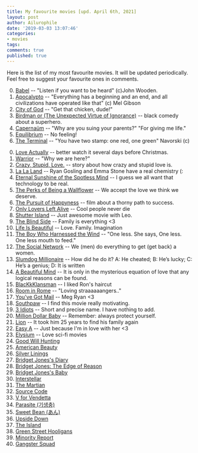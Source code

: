 ```yaml
---
title: My favourite movies [upd. April 6th, 2021]
layout: post
author: Ailurophile
date: '2019-03-03 13:07:46'
categories:
- movies
tags:
comments: true
published: true
---
```


Here is the list of my most favourite movies.
It will be updated periodically.
Feel free to suggest your favourite ones in comments.

00. [Babel](https://www.imdb.com/title/tt0449467/) -- "Listen if you want to be heard" (c)John Wooden.
00. [Apocalypto](https://www.imdb.com/title/tt0472043/) -- "Everything has a beginning and an end, and all civilizations have operated like that" (c) Mel Gibson
00. [City of God](https://www.imdb.com/title/tt0317248/) -- "Get that chicken, dude!"
00. [Birdman or (The Unexpected Virtue of Ignorance)](https://www.imdb.com/title/tt2562232/) -- black comedy about a superhero.
00. [Capernaüm](https://www.imdb.com/title/tt8267604/) -- "Why are you suing your parents?" "For giving me life."
00. [Equilibrium](https://www.imdb.com/title/tt0238380/) -- No feeling!
00. [The Terminal](https://www.imdb.com/title/tt0362227/) -- "You have two stamp: one red, one green" Navorski (c)
<!--more-->
00. [Love Actually](https://www.imdb.com/title/tt0314331/) -- better watch it several days before Christmas.
00. [Warrior](https://www.imdb.com/title/tt1291584/) -- "Why we are here?"
00. [Crazy, Stupid, Love.](https://www.imdb.com/title/tt1570728/) -- story about how crazy and stupid love is. 
00. [La La Land](https://www.imdb.com/title/tt3783958/) -- Ryan Gosling and Emma Stone have a real chemistry (:
00. [Eternal Sunshine of the Spotless Mind](https://www.imdb.com/title/tt0338013/) -- I guess we all want that technology to be real.
00. [The Perks of Being a Wallflower](https://www.imdb.com/title/tt1659337/) -- We accept the love we think we deserve. 
00. [The Pursuit of Happyness](https://www.imdb.com/title/tt0454921/) -- film about a thorny path to success.
00. [Only Lovers Left Alive](https://www.imdb.com/title/tt1714915/) -- Cool people never die
00. [Shutter Island](https://www.imdb.com/title/tt1130884/) -- Just awesome movie with Leo.
00. [The Blind Side](https://www.imdb.com/title/tt0878804/) -- Family is everything <3
00. [Life Is Beautiful](https://www.imdb.com/title/tt0118799/) -- Love. Family. Imagination
00. [The Boy Who Harnessed the Wind](https://www.imdb.com/title/tt7533152/) -- "One less. She says, One less. One less mouth to feed."
00. [The Social Network](https://www.imdb.com/title/tt1285016/) -- We (men) do everything to get (get back) a women.
00. [Slumdog Millionaire](https://www.imdb.com/title/tt1010048/) -- How did he do it? A: He cheated; B: He’s lucky; C: He’s a genius; D: It is written
00. [A Beautiful Mind](https://www.imdb.com/title/tt0268978/) -- It is only in the mysterious equation of love that any logical reasons can be found.
00. [BlacKkKlansman](https://www.imdb.com/title/tt7349662/) -- I liked Ron's haircut
00. [Room in Rome](https://www.imdb.com/title/tt1263750/) -- "Loving straaaaaangers.."
00. [You've Got Mail](https://www.imdb.com/title/tt0128853/) -- Meg Ryan <3
00. [Southpaw](https://www.imdb.com/title/tt1798684/) -- I find this movie really motivating.
00. [3 Idiots](https://www.imdb.com/title/tt1187043/) -- Short and precise name. I have nothing to add.
00. [Million Dollar Baby](https://www.imdb.com/title/tt0405159/) -- Remember: always protect yourself.
00. [Lion](https://www.imdb.com/title/tt3741834/) -- It took him 25 years to find his family again
00. [Easy A](https://www.imdb.com/title/tt1282140/) -- Just because I'm in love with her <3
00. [Elysium](https://www.imdb.com/title/tt1535108/) -- Love sci-fi movies
00. [Good Will Hunting](https://www.imdb.com/title/tt0119217/)
00. [American Beauty](https://www.imdb.com/title/tt0169547/)
00. [Silver Linings](https://www.imdb.com/title/tt1045658/)
00. [Bridget Jones's Diary](https://www.imdb.com/title/tt0243155/)
00. [Bridget Jones: The Edge of Reason](https://www.imdb.com/title/tt0317198/)
00. [Bridget Jones's Baby](https://www.imdb.com/title/tt1473832/)
00. [Interstellar](https://www.imdb.com/title/tt0816692/)
00. [The Martian](https://www.imdb.com/title/tt3659388/)
00. [Source Code](https://www.imdb.com/title/tt0945513/)
00. [V for Vendetta](https://www.imdb.com/title/tt0434409/)
00. [Parasite (기생충)]()
00. [Sweet Bean (あん)]()
00. [Upside Down](https://www.imdb.com/title/tt1374992/)
00. [The Island](https://www.imdb.com/title/tt0399201/)
00. [Green Street Hooligans](https://www.imdb.com/title/tt0385002/)
00. [Minority Report](https://www.imdb.com/title/tt0181689/)
00. [Gangster Squad](https://www.imdb.com/title/tt1321870/)